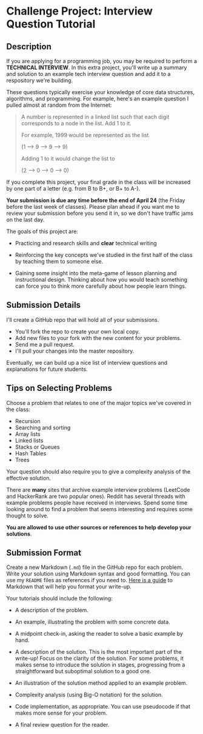 # Challenge Project: Interview Question Tutorial

## Description

If you are applying for a programming job, you may be required to perform a **TECHNICAL INTERVIEW**. In this extra project, you'll write
up a summary and solution to an example tech interview question and add it to a respository we're building.

These questions typically exercise your knowledge of core data structures, algorithms, and programming. 
For example, here's an example question I pulled almost at random from the Internet:

> A number is represented in a linked list such that each digit corresponds to a node in the list. Add 1 to it. 
>
> For example, 1999 would be represented as the list 
> 
> (1 --> 9 --> 9 --> 9)
>
> Adding 1 to it would change the list to
>
> (2 --> 0 --> 0 --> 0)

If you complete this project, your final grade in the class will be increased by one part of a letter (e.g. from B to B+, or B+ to A-).

**Your submission is due any time before the end of April 24** (the Friday before the last week of classes). Please plan ahead if you
want me to review your submission before you send it in, so we don't have traffic jams on the last day.

The goals of this project are:

- Practicing and research skills and **clear** technical writing

- Reinforcing the key concepts we've studied in the first half of the class by teaching them to someone else.

- Gaining some insight into the meta-game of lesson planning and instructional design. Thinking about how you would teach something
can force you to think more carefully about how people learn things.


## Submission Details

I'll create a GitHub repo that will hold all of your submissions.

- You'll fork the repo to create your own local copy.
- Add new files to your fork with the new content for your problems.
- Send me a pull request.
- I'll pull your changes into the master repository.

Eventually, we can build up a nice list of interview questions and explanations for future students.

## Tips on Selecting Problems

Choose a problem that relates to one of the major topics we've covered in the class:

- Recursion
- Searching and sorting
- Array lists
- Linked lists
- Stacks or Queues
- Hash Tables
- Trees

Your question should also require you to give a complexity analysis of the effective solution.

There are **many** sites that archive example interview problems (LeetCode and HackerRank are two popular ones). Reddit has several 
threads with example problems people have received in interviews. Spend some time looking around to find a problem that seems interesting
and requires some thought to solve.

**You are allowed to use other sources or references to help develop your solutions**.

## Submission Format

Create a new Markdown (`.md`) file in the GitHub repo for each problem. Write your solution using Markdown syntax and good formatting.
You can use my `README` files as references if you need to. [Here is a guide](https://www.markdownguide.org/cheat-sheet/) to Markdown
that will help you format your write-up.

Your tutorials should include the following:

- A description of the problem.

- An example, illustrating the problem with some concrete data.

- A midpoint check-in, asking the reader to solve a basic example by hand.

- A description of the solution. This is the most important part of the write-up! Focus on the clarity of the solution. For some problems, it makes
sense to introduce the solution in stages, progressing from a straightforward but suboptimal solution to a good one.

- An illustration of the solution method applied to an example problem.

- Complexity analysis (using Big-O notation) for the solution.

- Code implementation, as appropriate. You can use pseudocode if that makes more sense for your problem.

- A final review question for the reader.
